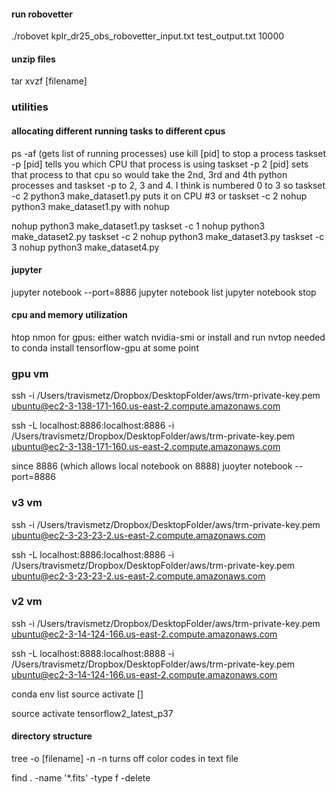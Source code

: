 #### run robovetter
./robovet kplr_dr25_obs_robovetter_input.txt test_output.txt 10000

#### unzip files
tar xvzf [filename]

### utilities
#### allocating different running tasks to different cpus
ps -af (gets list of running processes)
use kill [pid] to stop a process
taskset -p [pid] tells you which CPU that process is using
taskset -p 2 [pid] sets that process to that cpu
so would take the 2nd, 3rd and 4th python processes and taskset -p to 2, 3 and 4.
I think is numbered 0 to 3
so taskset -c 2 python3 make_dataset1.py puts it on CPU #3 
or taskset -c 2 nohup python3 make_dataset1.py with nohup

nohup python3 make_dataset1.py
taskset -c 1 nohup python3 make_dataset2.py
taskset -c 2 nohup python3 make_dataset3.py
taskset -c 3 nohup python3 make_dataset4.py

#### jupyter
jupyter notebook --port=8886
jupyter notebook list
jupyter notebook stop



#### cpu and memory utilization
htop
nmon
for gpus:  either watch nvidia-smi or install and run nvtop
needed to conda install tensorflow-gpu at some point

### gpu vm
ssh -i /Users/travismetz/Dropbox/DesktopFolder/aws/trm-private-key.pem ubuntu@ec2-3-138-171-160.us-east-2.compute.amazonaws.com

ssh -L localhost:8886:localhost:8886 -i /Users/travismetz/Dropbox/DesktopFolder/aws/trm-private-key.pem ubuntu@ec2-3-138-171-160.us-east-2.compute.amazonaws.com

since 8886 (which allows local notebook on 8888)
juoyter notebook --port=8886

### v3 vm

ssh -i /Users/travismetz/Dropbox/DesktopFolder/aws/trm-private-key.pem ubuntu@ec2-3-23-23-2.us-east-2.compute.amazonaws.com

ssh -L localhost:8886:localhost:8886 -i /Users/travismetz/Dropbox/DesktopFolder/aws/trm-private-key.pem ubuntu@ec2-3-23-23-2.us-east-2.compute.amazonaws.com

### v2 vm

ssh -i /Users/travismetz/Dropbox/DesktopFolder/aws/trm-private-key.pem ubuntu@ec2-3-14-124-166.us-east-2.compute.amazonaws.com

ssh -L localhost:8888:localhost:8888 -i /Users/travismetz/Dropbox/DesktopFolder/aws/trm-private-key.pem ubuntu@ec2-3-14-124-166.us-east-2.compute.amazonaws.com



conda env list
source activate []


source activate tensorflow2_latest_p37

#### directory structure
tree -o [filename] -n
-n turns off color codes in text file

find . -name '*.fits' -type f -delete

   
